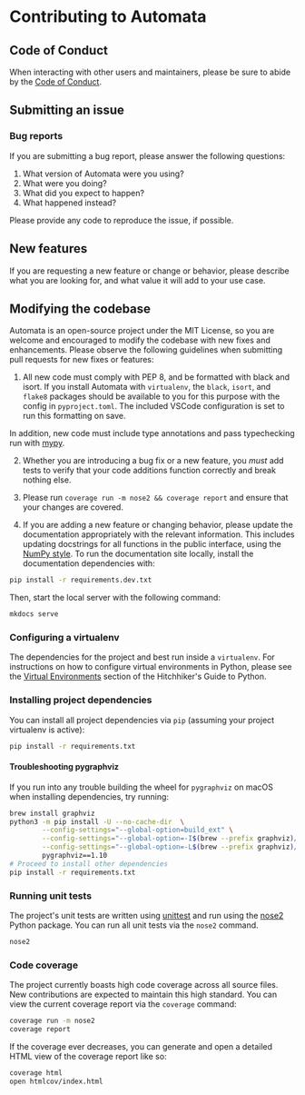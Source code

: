 # Contributing to Automata

## Code of Conduct

When interacting with other users and maintainers, please be sure to abide by
the [Code of Conduct](./CODE_OF_CONDUCT.md).

## Submitting an issue

### Bug reports

If you are submitting a bug report, please answer the following questions:

1. What version of Automata were you using?
2. What were you doing?
3. What did you expect to happen?
4. What happened instead?

Please provide any code to reproduce the issue, if possible.

## New features

If you are requesting a new feature or change or behavior, please describe what
you are looking for, and what value it will add to your use case.

## Modifying the codebase

Automata is an open-source project under the MIT License, so you are welcome and
encouraged to modify the codebase with new fixes and enhancements. Please
observe the following guidelines when submitting pull requests for new fixes or
features:

1. All new code must comply with PEP 8, and be formatted with black and isort.
If you install Automata with `virtualenv`, the `black`, `isort`, and `flake8`
packages should be available to you for this purpose with the config in `pyproject.toml`.
The included VSCode configuration is set to run this formatting on save.

In addition, new code must include type annotations and pass typechecking run with
[mypy](https://mypy.readthedocs.io/en/stable/).

2. Whether you are introducing a bug fix or a new feature, you *must* add tests
to verify that your code additions function correctly and break nothing else.

3. Please run `coverage run -m nose2 && coverage report` and ensure that your
changes are covered.

4. If you are adding a new feature or changing behavior, please
update the documentation appropriately with the relevant information. This
includes updating docstrings for all functions in the public interface, using
the [NumPy style](https://numpydoc.readthedocs.io/en/latest/format.html). To
run the documentation site locally, install the documentation dependencies
with:

```sh
pip install -r requirements.dev.txt
```

Then, start the local server with the following command:

```sh
mkdocs serve
```


### Configuring a virtualenv

The dependencies for the project and best run inside a `virtualenv`. For
instructions on how to configure virtual environments in Python, please see the
[Virtual Environments](https://docs.python-guide.org/dev/virtualenvs/)
section of the Hitchhiker's Guide to Python.

### Installing project dependencies

You can install all project dependencies via `pip` (assuming your project
virtualenv is active):

```sh
pip install -r requirements.txt
```

#### Troubleshooting pygraphviz

If you run into any trouble building the wheel for `pygraphviz` on macOS when
installing dependencies, try running:

```sh
brew install graphviz
python3 -m pip install -U --no-cache-dir  \
        --config-settings="--global-option=build_ext" \
        --config-settings="--global-option=-I$(brew --prefix graphviz)/include/" \
        --config-settings="--global-option=-L$(brew --prefix graphviz)/lib/" \
        pygraphviz==1.10
# Proceed to install other dependencies
pip install -r requirements.txt
```

### Running unit tests

The project's unit tests are written using [unittest][unittest] and run using
the [nose2][nose2] Python package. You can run all unit tests via the `nose2`
command.

```sh
nose2
```

[unittest]: https://docs.python.org/3/library/unittest.html
[nose2]: https://docs.nose2.io/en/latest/

### Code coverage

The project currently boasts high code coverage across all source files. New
contributions are expected to maintain this high standard. You can view the
current coverage report via the `coverage` command:

```sh
coverage run -m nose2
coverage report
```

If the coverage ever decreases, you can generate and open a detailed HTML view
of the coverage report like so:

```sh
coverage html
open htmlcov/index.html
```
